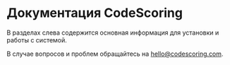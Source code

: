 # Документация CodeScoring

В разделах слева содержится основная информация для установки и работы с системой.

В случае вопросов и проблем обращайтесь на <hello@codescoring.com>.

